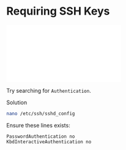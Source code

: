 # Requiring SSH Keys

![SSH Server Config](sshd-config.md)

Try searching for `Authentication`.

<detail>

<summary>Solution</summary>


```sh
nano /etc/ssh/sshd_config
```

Ensure these lines exists:

```
PasswordAuthentication no
KbdInteractiveAuthentication no
```

</detail>